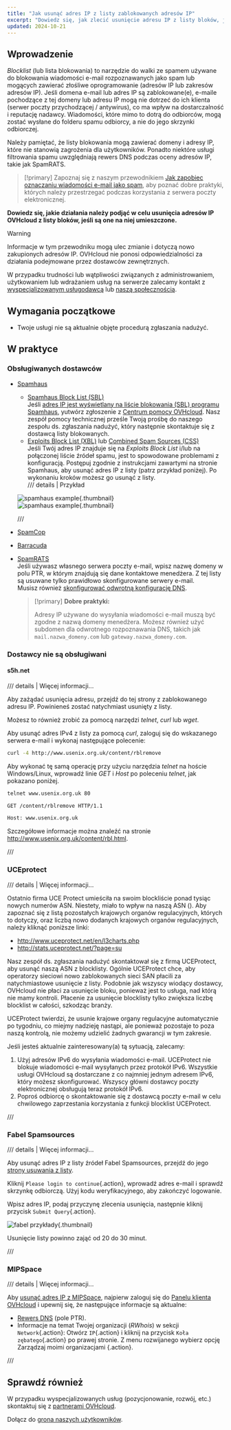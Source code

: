 ```yaml
---
title: "Jak usunąć adres IP z listy zablokowanych adresów IP"
excerpt: "Dowiedz się, jak zlecić usunięcie adresu IP z listy bloków, jeśli działania Twoich usług są zakłócane przez dostawców rozwiązań antyspamowych"
updated: 2024-10-21
---
```


<style>
details>summary {
    color:rgb(33, 153, 232) !important;
    cursor: pointer;
}
details>summary::before {
    content:'\25B6';
    padding-right:1ch;
}
details[open]>summary::before {
    content:'\25BC';
}
</style>

## Wprowadzenie

*Blocklist* (lub lista blokowania) to narzędzie do walki ze spamem używane do blokowania wiadomości e-mail rozpoznawanych jako spam lub mogących zawierać złośliwe oprogramowanie (adresów IP lub zakresów adresów IP). Jeśli domena e-mail lub adres IP są zablokowane(e), e-maile pochodzące z tej domeny lub adresu IP mogą nie dotrzeć do ich klienta (serwer poczty przychodzącej / antywirus), co ma wpływ na dostarczalność i reputację nadawcy. Wiadomości, które mimo to dotrą do odbiorców, mogą zostać wysłane do folderu spamu odbiorcy, a nie do jego skrzynki odbiorczej.

Należy pamiętać, że listy blokowania mogą zawierać domeny i adresy IP, które nie stanowią zagrożenia dla użytkowników. Ponadto niektóre usługi filtrowania spamu uwzględniają rewers DNS podczas oceny adresów IP, takie jak SpamRATS.

> [!primary]
> Zapoznaj się z naszym przewodnikiem [Jak zapobiec oznaczaniu wiadomości e-mail jako spam](/pages/bare_metal_cloud/dedicated_servers/mail_sending_optimization), aby poznać dobre praktyki, których należy przestrzegać podczas korzystania z serwera poczty elektronicznej.
>

**Dowiedz się, jakie działania należy podjąć w celu usunięcia adresów IP OVHcloud z listy bloków, jeśli są one na niej umieszczone.**

> [!warning]
> Informacje w tym przewodniku mogą ulec zmianie i dotyczą nowo zakupionych adresów IP. OVHcloud nie ponosi odpowiedzialności za działania podejmowane przez dostawców zewnętrznych.
>
> W przypadku trudności lub wątpliwości związanych z administrowaniem, użytkowaniem lub wdrażaniem usług na serwerze zalecamy kontakt z [wyspecjalizowanym usługodawcą](/links/partner) lub [naszą społecznością](/links/community).
>

## Wymagania początkowe

- Twoje usługi nie są aktualnie objęte procedurą zgłaszania nadużyć.

## W praktyce

### Obsługiwanych dostawców

- [Spamhaus](https://check.spamhaus.org/)

    - [Spamhaus Block List (SBL)](https://www.spamhaus.org/blocklists/spamhaus-blocklist/)  
    Jeśli [adres IP jest wyświetlany na liście blokowania (SBL) programu Spamhaus](https://check.spamhaus.org/sbl/listings/ovh.net/), yutwórz zgłoszenie z [Centrum pomocy OVHcloud](https://help.ovhcloud.com/csm?id=csm_get_help). Nasz zespół pomocy technicznej prześle Twoją prośbę do naszego zespołu ds. zgłaszania nadużyć, który następnie skontaktuje się z dostawcą listy blokowanych.
    - [Exploits Block List (XBL)](https://www.spamhaus.org/blocklists/exploits-blocklist/) lub  [Combined Spam Sources (CSS)](https://www.spamhaus.org/blocklists/combined-spam-sources/)  
    Jeśli Twój adres IP znajduje się na *Exploits Block List* i/lub na połączonej liście źródeł spamu, jest to spowodowane problemami z konfiguracją. Postępuj zgodnie z instrukcjami zawartymi na stronie Spamhaus, aby usunąć adres IP z listy (patrz przykład poniżej). Po wykonaniu kroków możesz go usunąć z listy.  
    /// details | Przykład
    
    ![spamhaus example](images/blocklist1.png){.thumbnail}  
    ![spamhaus example](images/blocklist2.png){.thumbnail}

    ///

- [SpamCop](https://www.spamcop.net/bl.shtml)

- [Barracuda](https://www.barracudacentral.org/lookups)

- [SpamRATS](https://spamrats.com/lookup.php)  
    Jeśli używasz własnego serwera poczty e-mail, wpisz nazwę domeny w polu PTR, w którym znajdują się dane kontaktowe menedżera. Z tej listy są usuwane tylko prawidłowo skonfigurowane serwery e-mail.  
    Musisz również [skonfigurować odwrotną konfigurację DNS](/pages/bare_metal_cloud/virtual_private_servers/configuring-reverse-dns).
    
    > [!primary]
    > **Dobre praktyki:**
    >
    > Adresy IP używane do wysyłania wiadomości e-mail muszą być zgodne z nazwą domeny menedżera. Możesz również użyć subdomen dla odwrotnego rozpoznawania DNS, takich jak `mail.nazwa_domeny.com` lub `gateway.nazwa_domeny.com`.

### Dostawcy nie są obsługiwani

#### s5h.net

/// details | Więcej informacji...

Aby zażądać usunięcia adresu, przejdź do tej strony z zablokowanego adresu IP. Powinieneś zostać natychmiast usunięty z listy.

Możesz to również zrobić za pomocą narzędzi *telnet*, *curl* lub *wget*.

Aby usunąć adres IPv4 z listy za pomocą *curl*, zaloguj się do wskazanego serwera e-mail i wykonaj następujące polecenie:

```bash
curl -4 http://www.usenix.org.uk/content/rblremove
```

Aby wykonać tę samą operację przy użyciu narzędzia *telnet* na hoście Windows/Linux, wprowadź linie *GET* i *Host* po poleceniu *telnet*, jak pokazano poniżej.

```bash
telnet www.usenix.org.uk 80
```

```bash
GET /content/rblremove HTTP/1.1
```

```bash
Host: www.usenix.org.uk
```

Szczegółowe informacje można znaleźć na stronie <http://www.usenix.org.uk/content/rbl.html>.

///

### UCEprotect

/// details | Więcej informacji...

Ostatnio firma UCE Protect umieściła na swoim blockliście ponad tysiąc nowych numerów ASN. Niestety, miało to wpływ na naszą ASN (). Aby zapoznać się z listą pozostałych krajowych organów regulacyjnych, których to dotyczy, oraz liczbą nowo dodanych krajowych organów regulacyjnych, należy kliknąć poniższe linki:

- http://www.uceprotect.net/en/l3charts.php
- http://stats.uceprotect.net/?page=su

Nasz zespół ds. zgłaszania nadużyć skontaktował się z firmą UCEProtect, aby usunąć naszą ASN z blocklisty. Ogólnie UCEProtect chce, aby operatorzy sieciowi nowo zablokowanych sieci SAN płacili za natychmiastowe usunięcie z listy. Podobnie jak wszyscy wiodący dostawcy, OVHcloud nie płaci za usunięcie bloku, ponieważ jest to usługa, nad którą nie mamy kontroli. Płacenie za usunięcie blocklisty tylko zwiększa liczbę blocklist w całości, szkodząc branży.

UCEProtect twierdzi, że usunie krajowe organy regulacyjne automatycznie po tygodniu, co miejmy nadzieję nastąpi, ale ponieważ pozostaje to poza naszą kontrolą, nie możemy udzielić żadnych gwarancji w tym zakresie.

Jeśli jesteś aktualnie zainteresowany(a) tą sytuacją, zalecamy:

1. Użyj adresów IPv6 do wysyłania wiadomości e-mail. UCEProtect nie blokuje wiadomości e-mail wysyłanych przez protokół IPv6. Wszystkie usługi OVHcloud są dostarczane z co najmniej jednym adresem IPv6, który możesz skonfigurować. Wszyscy główni dostawcy poczty elektronicznej obsługują teraz protokół IPv6.
2. Poproś odbiorcę o skontaktowanie się z dostawcą poczty e-mail w celu chwilowego zaprzestania korzystania z funkcji blocklist UCEProtect.

///

### Fabel Spamsources

/// details | Więcej informacji...

Aby usunąć adres IP z listy źródeł Fabel Spamsources, przejdź do jego [strony usuwania z listy](https://www.spamsources.fabel.dk/delist).

Kliknij `Please login to continue`{.action}, wprowadź adres e-mail i sprawdź skrzynkę odbiorczą. Użyj kodu weryfikacyjnego, aby zakończyć logowanie.

Wpisz adres IP, podaj przyczynę zlecenia usunięcia, następnie kliknij przycisk `Submit Query`{.action}.

![fabel przykłady](images/blocklist3.png){.thumbnail}

Usunięcie listy powinno zająć od 20 do 30 minut.

///

### MIPSpace

/// details | Więcej informacji...

Aby [usunąć adres IP z MIPSpace](https://www.mipspace.com/remove.php), najpierw zaloguj się do [Panelu klienta OVHcloud](/links/manager) i upewnij się, że następujące informacje są aktualne:

- [Rewers DNS](/pages/bare_metal_cloud/virtual_private_servers/configuring-reverse-dns) (pole PTR).
- Informacje na temat Twojej organizacji (*RWhois*) w sekcji `Network`{.action}: Otwórz `IP`{.action} i kliknij na przycisk `Koła zębatego`{.action} po prawej stronie. Z menu rozwijanego wybierz opcję Zarządzaj moimi organizacjami {.action}.

///

## Sprawdź również

W przypadku wyspecjalizowanych usług (pozycjonowanie, rozwój, etc.) skontaktuj się z [partnerami OVHcloud](/links/partner).

Dołącz do [grona naszych użytkowników](/links/community).